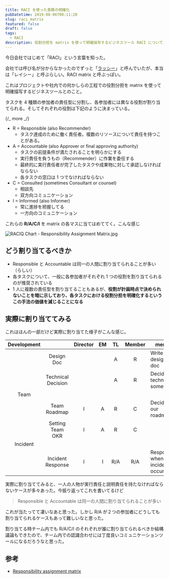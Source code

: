```yaml
---
title: RACI を使った責務の明確化
pubDatetime: 2019-08-06T00:11:20
slug: raci_matrix
featured: false
draft: false
tags:
  - RACI
description: 役割分担を matrix を使って明確描写するビジネスツール RACI についてメモ。
---
```


今日会社ではじめて「RACI」という言葉を知った。

会社では呼び名が分からなかったのでずっと「[ラッシー](https://ja.wikipedia.org/wiki/%E3%83%A9%E3%83%83%E3%82%B7%E3%83%BC)」と呼んでいたが、本当は「レイシー」と呼ぶらしい。RACI matrix と呼ぶっぽい。

これはプロジェクトや社内での何かしらの工程での役割分担を matrix を使って明確描写するビジネスツールとのこと。

タスクを 4 種類の参加者の責任型に分割し、各参加者には異なる役割が割り当てられる。そしてそれぞれの役割は下記のように決まっている。

{/_ more _/}

- R = Responsible (also Recommender)
  - タスク達成のために働く責任者。複数のリソースについて責任を持つことがある。
- A = Accountable (also Approver or final approving authority)
  - タスクの前提条件が満たされることを明らかにする
  - 実行責任を負うもの（Recommender）に作業を委任する
  - 最終的に実行責任者が完了したタスクや成果物に対して承認しなければならない
  - 各タスクの窓口は 1 つでなければならない
- C = Consulted (sometimes Consultant or counsel)
  - 相談先
  - 双方向コミュニケーション
- I = Informed (also Informer)
  - 常に進捗を把握してる
  - 一方向のコミュニケーション

これらの **R/A/C/I** を matrix の各マスに当てはめててく。こんな感じ

![RACIQ Chart - Responsibility Assignment Matrix.jpg](https://upload.wikimedia.org/wikipedia/commons/1/13/RACIQ_Chart_-_Responsibility_Assignment_Matrix.jpg)

## どう割り当てるべきか

- Responsible と Accountable は同一の人間に割り当てられることが多い（らしい）
- 各タスクについて、一般に各参加者がそれぞれ 1 つの役割を割り当てられるのが推奨されている
- 1 人に複数の責任型を割り当てることもあるが、**役割が計画時点で決められないことを暗に示しており、各タスクにおける役割分担を明確化するというこの手法の価値を減じることになる**

## 実際に割り当ててみる

これはほんの一部だけど実際に割り当てた様子がこんな感じ。

| Development |                    | Director | EM  | TL  | Member | memo                             |
| :---------: | :----------------: | :------: | :-: | :-: | :----: | -------------------------------- |
|             |     Design Doc     |          |     |  A  |   R    | Write design doc                 |
|             | Technical Decision |          |     |  A  |   R    | Decide technical something       |
|    Team     |                    |          |     |     |        |                                  |
|             |    Team Roadmap    |    I     |  A  |  R  |   C    | Decide our roadmap               |
|             |  Setting Team OKR  |    I     |  A  |  R  |   C    |                                  |
|  Incident   |                    |          |     |     |        |                                  |
|             | Incident Response  |    I     |  I  | R/A |  R/A   | Response when an incident occurs |

実際に割り当ててみると、一人の人物が実行責任と説明責任を持たなければならないケースが多々あった。今振り返ってこれを書いてるけど

> Responsible と Accountable は同一の人間に割り当てられることが多い

これが当たってて凄いなあと思った。しかし R/A が２つの参加者にどうしても割り当てられるケースもあって難しいなと思った。

割り当てる時チーム内でも R/A/C/I のそれぞれが誰に割り当てられるべきか結構議論もできたので、チーム内での認識合わせには丁度良いコミュニケーションツールになるだろうなと思った。

## 参考

- [Responsibility assignment matrix](https://en.wikipedia.org/wiki/Responsibility_assignment_matrix)
